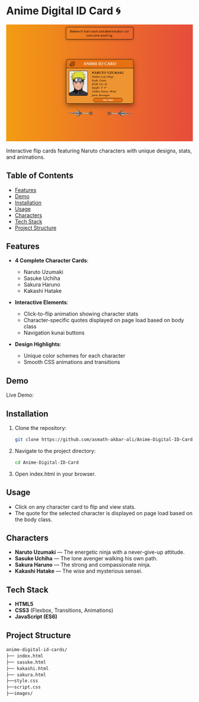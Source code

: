 # Anime Digital ID Card 🌀

![Project Banner](images/Screenshot.png)  

Interactive flip cards featuring Naruto characters with unique designs, stats, and animations.

## Table of Contents
- [Features](#features)
- [Demo](#demo)
- [Installation](#installation)
- [Usage](#usage)
- [Characters](#characters)
- [Tech Stack](#tech-stack)
- [Project Structure](#project-structure)

## Features

- **4 Complete Character Cards**:
  - Naruto Uzumaki
  - Sasuke Uchiha
  - Sakura Haruno
  - Kakashi Hatake

- **Interactive Elements**:
  - Click-to-flip animation showing character stats
  - Character-specific quotes displayed on page load based on body class
  - Navigation kunai buttons

- **Design Highlights**:
  - Unique color schemes for each character
  - Smooth CSS animations and transitions

## Demo

Live Demo: 



## Installation

1. Clone the repository:
   ```bash
   git clone https://github.com/asmath-akbar-ali/Anime-Digital-ID-Card.git

2. Navigate to the project directory:
   ```bash
   cd Anime-Digital-ID-Card

3. Open index.html in your browser.

## Usage

- Click on any character card to flip and view stats.
- The quote for the selected character is displayed on page load based on the body class.

## Characters

- **Naruto Uzumaki** — The energetic ninja with a never-give-up attitude.
- **Sasuke Uchiha** — The lone avenger walking his own path.
- **Sakura Haruno** — The strong and compassionate ninja.
- **Kakashi Hatake** — The wise and mysterious sensei.

## Tech Stack

- **HTML5**
- **CSS3** (Flexbox, Transitions, Animations)
- **JavaScript (ES6)**

## Project Structure
```bash
anime-digital-id-cards/
├── index.html
├── sasuke.html
├── kakashi.html
├── sakura.html
├──style.css
├──script.css
├──images/


